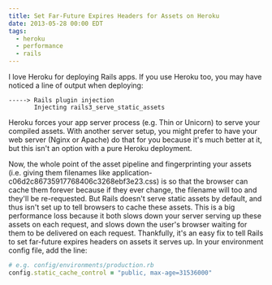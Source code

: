 ```yaml
---
title: Set Far-Future Expires Headers for Assets on Heroku
date: 2013-05-28 00:00 EDT
tags:
  - heroku
  - performance
  - rails
---
```


I love Heroku for deploying Rails apps. If you use Heroku too, you may have noticed a line of output when deploying:

<!--more-->

    -----> Rails plugin injection
           Injecting rails3_serve_static_assets

Heroku forces your app server process (e.g. Thin or Unicorn) to serve your compiled assets. With another server setup, you might prefer to have your web server (Nginx or Apache) do that for you because it's much better at it, but this isn't an option with a pure Heroku deployment.

Now, the whole point of the asset pipeline and fingerprinting your assets (i.e. giving them filenames like application-c06d2c86735917768406c3268ebf3e23.css) is so that the browser can cache them forever because if they ever change, the filename will too and they'll be re-requested. But Rails doesn't serve static assets by default, and thus isn't set up to tell browsers to cache these assets. This is a big performance loss because it both slows down your server serving up these assets on each request, and slows down the user's browser waiting for them to be delivered on each request. Thankfully, it's an easy fix to tell Rails to set far-future expires headers on assets it serves up. In your environment config file, add the line:

```ruby
# e.g. config/environments/production.rb
config.static_cache_control = "public, max-age=31536000"
```
